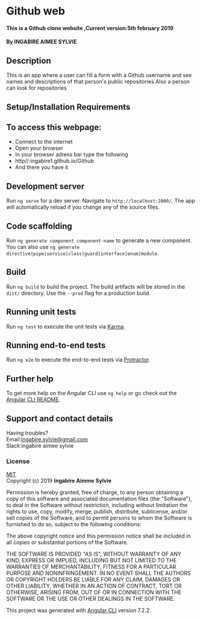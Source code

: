 # Github web

#### This is a Github clone website ,Current version:5th february 2019

#### By **INGABIRE AIMEE SYLVIE**

## Description

This is an app where a user can fill a form with a Github username and see names and descriptions of that person's public repositories.Also a person can look for repositories

## Setup/Installation Requirements

## To access this webpage:

- Connect to the internet
- Open your browser
- In your browser adress bar type the following
- http//:ingabire1.github.io/Github
- And there you have it

## Development server

Run `ng serve` for a dev server. Navigate to `http://localhost:2000/`. The app will automatically reload if you change any of the source files.

## Code scaffolding

Run `ng generate component component-name` to generate a new component. You can also use `ng generate directive|pipe|service|class|guard|interface|enum|module`.

## Build

Run `ng build` to build the project. The build artifacts will be stored in the `dist/` directory. Use the `--prod` flag for a production build.

## Running unit tests

Run `ng test` to execute the unit tests via [Karma](https://karma-runner.github.io).

## Running end-to-end tests

Run `ng e2e` to execute the end-to-end tests via [Protractor](http://www.protractortest.org/).

## Further help

To get more help on the Angular CLI use `ng help` or go check out the [Angular CLI README](https://github.com/angular/angular-cli/blob/master/README.md).

## Support and contact details

Having troubles?<br>
Email:ingabire.sylvie@gmail.com<br>
Slack:ingabire aimee sylvie

### License

[MIT](https://choosealicense.com/licenses/mit/)<br>
Copyright (c) 2019 **Ingabire Aimme Sylvie** <br>

Permission is hereby granted, free of charge, to any person obtaining a copy
of this software and associated documentation files (the "Software"), to deal
in the Software without restriction, including without limitation the rights
to use, copy, modify, merge, publish, distribute, sublicense, and/or sell
copies of the Software, and to permit persons to whom the Software is
furnished to do so, subject to the following conditions:

The above copyright notice and this permission notice shall be included in all
copies or substantial portions of the Software.

THE SOFTWARE IS PROVIDED "AS IS", WITHOUT WARRANTY OF ANY KIND, EXPRESS OR
IMPLIED, INCLUDING BUT NOT LIMITED TO THE WARRANTIES OF MERCHANTABILITY,
FITNESS FOR A PARTICULAR PURPOSE AND NONINFRINGEMENT. IN NO EVENT SHALL THE
AUTHORS OR COPYRIGHT HOLDERS BE LIABLE FOR ANY CLAIM, DAMAGES OR OTHER
LIABILITY, WHETHER IN AN ACTION OF CONTRACT, TORT OR OTHERWISE, ARISING FROM,
OUT OF OR IN CONNECTION WITH THE SOFTWARE OR THE USE OR OTHER DEALINGS IN THE
SOFTWARE.

This project was generated with [Angular CLI](https://github.com/angular/angular-cli) version 7.2.2.

